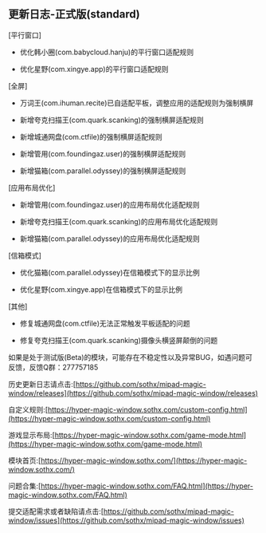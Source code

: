## 更新日志-正式版(standard)

[平行窗口]

- 优化韩小圈(com.babycloud.hanju)的平行窗口适配规则

- 优化星野(com.xingye.app)的平行窗口适配规则


[全屏]

- 万词王(com.ihuman.recite)已自适配平板，调整应用的适配规则为强制横屏

- 新增夸克扫描王(com.quark.scanking)的强制横屏适配规则

- 新增城通网盘(com.ctfile)的强制横屏适配规则

- 新增管用(com.foundingaz.user)的强制横屏适配规则

- 新增猫箱(com.parallel.odyssey)的强制横屏适配规则

[应用布局优化]

- 新增管用(com.foundingaz.user)的应用布局优化适配规则

- 新增夸克扫描王(com.quark.scanking)的应用布局优化适配规则

- 新增猫箱(com.parallel.odyssey)的应用布局优化适配规则


[信箱模式]

- 优化猫箱(com.parallel.odyssey)在信箱模式下的显示比例

- 优化星野(com.xingye.app)在信箱模式下的显示比例


[其他]

- 修复城通网盘(com.ctfile)无法正常触发平板适配的问题

- 修复夸克扫描王(com.quark.scanking)摄像头横竖屏颠倒的问题





如果是处于测试版(Beta)的模块，可能存在不稳定性以及异常BUG，如遇问题可反馈，反馈Q群：277757185

历史更新日志请点击:[https://github.com/sothx/mipad-magic-window/releases](https://github.com/sothx/mipad-magic-window/releases)

自定义规则:[https://hyper-magic-window.sothx.com/custom-config.html](https://hyper-magic-window.sothx.com/custom-config.html)

游戏显示布局:[https://hyper-magic-window.sothx.com/game-mode.html](https://hyper-magic-window.sothx.com/game-mode.html)

模块首页:[https://hyper-magic-window.sothx.com/](https://hyper-magic-window.sothx.com/)

问题合集:[https://hyper-magic-window.sothx.com/FAQ.html](https://hyper-magic-window.sothx.com/FAQ.html)

提交适配需求或者缺陷请点击:[https://github.com/sothx/mipad-magic-window/issues](https://github.com/sothx/mipad-magic-window/issues)
